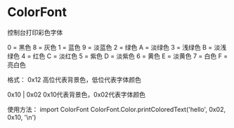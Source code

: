 # ColorFont
控制台打印彩色字体

0 = 黑色       8 = 灰色
1 = 蓝色       9 = 淡蓝色
2 = 绿色       A = 淡绿色
3 = 浅绿色     B = 淡浅绿色
4 = 红色       C = 淡红色
5 = 紫色       D = 淡紫色
6 = 黄色       E = 淡黄色
7 = 白色       F = 亮白色

格式：
0x12
高位代表背景色，低位代表字体颜色

0x10 | 0x02
0x10代表背景色，0x02代表字体颜色

使用方法：
import ColorFont
ColorFont.Color.printColoredText('hello', 0x02, 0x10, '\n')
